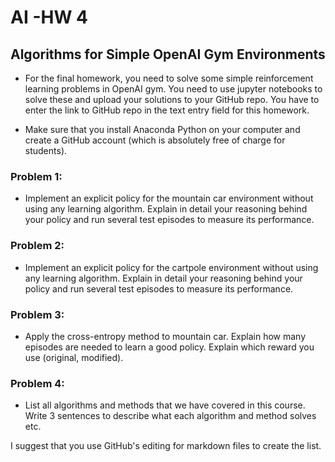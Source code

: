 # AI -HW 4  
## Algorithms for Simple OpenAI Gym Environments

* For the final homework, you need to solve some simple reinforcement learning problems in OpenAI gym. You need to use jupyter notebooks to solve these and upload your solutions to your GitHub repo. You have to enter the link to GitHub repo in the text entry field for this homework.

* Make sure that you install Anaconda Python on your computer and create a GitHub account (which is absolutely free of charge for students). 

### Problem 1:

* Implement an explicit policy for the mountain car environment without using any learning algorithm. Explain in detail your reasoning behind your policy and run several test episodes to measure its performance.

### Problem 2:

* Implement an explicit policy for the cartpole environment without using any learning algorithm. Explain in detail your reasoning behind your policy and run several test episodes to measure its performance.

### Problem 3:

* Apply the cross-entropy method to mountain car. Explain how many episodes are needed to learn a good policy. Explain which reward you use (original, modified).

### Problem 4:

* List all algorithms and methods that we have covered in this course. Write 3 sentences to describe what each algorithm and method solves etc.

I suggest that you use GitHub's editing for markdown files to create the list. 
